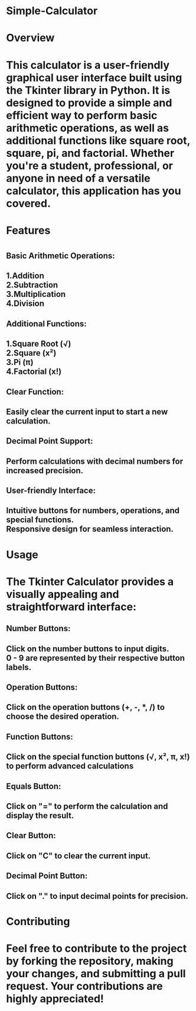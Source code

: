 # Simple-Calculator


<h1>Overview<h1>

This calculator is a user-friendly graphical user interface built using the Tkinter library in Python.
It is designed to provide a simple and efficient way to perform basic arithmetic operations, as well as additional functions
like square root, square, pi, and factorial. Whether you're a student, professional, or anyone in need of a versatile calculator, this application has you covered.

<h1>Features<h1>

<h2>Basic Arithmetic Operations:<h2>


1.Addition<br>
2.Subtraction<br>
3.Multiplication<br>
4.Division<br>

<h2>Additional Functions:<h2>

1.Square Root (√)<br>
2.Square (x²)<br>
3.Pi (π)<br>
4.Factorial (x!)<br>

<h2>Clear Function:<h2>

Easily clear the current input to start a new calculation.

<h2>Decimal Point Support:<h2>

Perform calculations with decimal numbers for increased precision.

<h2>User-friendly Interface:<h2>

Intuitive buttons for numbers, operations, and special functions.<br>
Responsive design for seamless interaction.

<h1>Usage<h1>

The Tkinter Calculator provides a visually appealing and straightforward interface:

<h2>Number Buttons:<h2>
Click on the number buttons to input digits.<br>
0 - 9 are represented by their respective button labels.

<h2>Operation Buttons:<h2>

Click on the operation buttons (+, -, *, /) to choose the desired operation.

<h2>Function Buttons:<h2>

Click on the special function buttons (√, x², π, x!) to perform advanced calculations

<h2>Equals Button:<h2>

Click on "=" to perform the calculation and display the result.

<h2>Clear Button:<h2>

Click on "C" to clear the current input.

<h2>Decimal Point Button:<h2>
Click on "." to input decimal points for precision.

<h1>Contributing<h1>

Feel free to contribute to the project by forking the repository, making your changes, and submitting a pull request. Your contributions are highly appreciated!